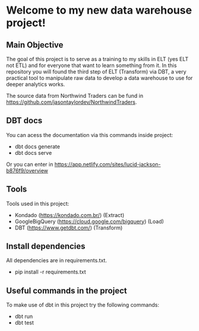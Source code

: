 # Welcome to my new data warehouse project!

## Main Objective

The goal of this project is to serve as a training to my skills in ELT (yes ELT not ETL) and for everyone that want to learn something from it.
In this repository you will found the third step of ELT (Transform) via DBT, a very practical tool to manipulate raw data to develop a data warehouse to use for deeper analytics works.  

The source data from Northwind Traders can be fund in https://github.com/jasontaylordev/NorthwindTraders.

## DBT docs

You can acess the documentation via this commands inside project:
- dbt docs generate
- dbt docs serve
  
Or you can enter in https://app.netlify.com/sites/lucid-jackson-b876f9/overview

## Tools

Tools used in this project:
- Kondado (https://kondado.com.br/) (Extract)
- GoogleBigQuery (https://cloud.google.com/bigquery) (Load)
- DBT (https://www.getdbt.com/) (Transform)

## Install dependencies

All dependencies are in requirements.txt.
- pip install -r requirements.txt

## Useful commands in the project

To make use of dbt in this project try the following commands:
- dbt run
- dbt test
